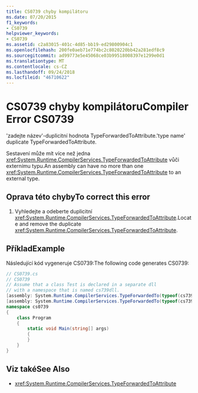 ```yaml
---
title: CS0739 chyby kompilátoru
ms.date: 07/20/2015
f1_keywords:
- CS0739
helpviewer_keywords:
- CS0739
ms.assetid: c2a83015-401c-4d85-bb19-ed29800904c1
ms.openlocfilehash: 200fe0aeb71e774bc2c8020220bb42a281edf8c9
ms.sourcegitcommit: ad99773e5e45068ce03b99518008397e1299e0d1
ms.translationtype: MT
ms.contentlocale: cs-CZ
ms.lasthandoff: 09/24/2018
ms.locfileid: "46710622"
---
```

# <a name="compiler-error-cs0739"></a><span data-ttu-id="f33c3-102">CS0739 chyby kompilátoru</span><span class="sxs-lookup"><span data-stu-id="f33c3-102">Compiler Error CS0739</span></span>
<span data-ttu-id="f33c3-103">'zadejte název'-duplicitní hodnota TypeForwardedToAttribute.</span><span class="sxs-lookup"><span data-stu-id="f33c3-103">'type name' duplicate TypeForwardedToAttribute.</span></span>  
  
 <span data-ttu-id="f33c3-104">Sestavení může mít více než jedna <xref:System.Runtime.CompilerServices.TypeForwardedToAttribute> vůči externímu typu.</span><span class="sxs-lookup"><span data-stu-id="f33c3-104">An assembly can have no more than one <xref:System.Runtime.CompilerServices.TypeForwardedToAttribute> to an external type.</span></span>  
  
## <a name="to-correct-this-error"></a><span data-ttu-id="f33c3-105">Oprava této chyby</span><span class="sxs-lookup"><span data-stu-id="f33c3-105">To correct this error</span></span>  
  
1.  <span data-ttu-id="f33c3-106">Vyhledejte a odeberte duplicitní <xref:System.Runtime.CompilerServices.TypeForwardedToAttribute>.</span><span class="sxs-lookup"><span data-stu-id="f33c3-106">Locate and remove the duplicate <xref:System.Runtime.CompilerServices.TypeForwardedToAttribute>.</span></span>  
  
## <a name="example"></a><span data-ttu-id="f33c3-107">Příklad</span><span class="sxs-lookup"><span data-stu-id="f33c3-107">Example</span></span>  
 <span data-ttu-id="f33c3-108">Následující kód vygeneruje CS0739:</span><span class="sxs-lookup"><span data-stu-id="f33c3-108">The following code generates CS0739:</span></span>  
  
```csharp  
// CS0739.cs  
// CS0739  
// Assume that a class Test is declared in a separate dll  
// with a namespace that is named cs739dll.  
[assembly: System.Runtime.CompilerServices.TypeForwardedTo(typeof(cs739dll.Test))]  
[assembly: System.Runtime.CompilerServices.TypeForwardedTo(typeof(cs739dll.Test))]  
namespace cs0739  
{  
    class Program  
    {  
        static void Main(string[] args)  
        {  
        }  
    }  
}  
```  
  
## <a name="see-also"></a><span data-ttu-id="f33c3-109">Viz také</span><span class="sxs-lookup"><span data-stu-id="f33c3-109">See Also</span></span>

- <xref:System.Runtime.CompilerServices.TypeForwardedToAttribute>
